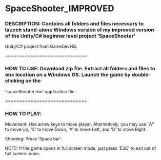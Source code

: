 # SpaceShooter_IMPROVED

### DESCRIPTION:  Contains all folders and files necessary to launch stand-alone Windows version of my improved version of the Unity/C# beginner level project 'SpaceShooter' 
Unity/C# project from GameDevHQ.

=============================

### HOW TO USE:   Download zip file.  Extract all folders and files to one location on a Windows OS.  Launch the game by double-clicking on the 
'spaceShooter.exe' application file.

=============================

### HOW TO PLAY:

Movement:   Use arrow keys to move player.  Alternatively, you may use 'W' to move Up, 'S' to move Down, 'A' to move Left, and 'D' to move Right.

Shooting:   Press 'Space bar'.

NOTE:  If the game opens in full screen mode, just press 'ESC' to exit out of full screen mode.

